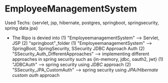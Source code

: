 # EmployeeManagementSystem
Used Techs: {servlet, jsp, hibernate, postgres, springboot, springsecurity, spring data jpa}
* The Ripo is devied into
	(1) "EmployeemanagementSystem" --> Servlet, JSP
	(2) "springboot"_folder
		(1) "EmployeemanagementSystem" --> SpringBoot, SpringSecurity, SSecurity JDBC Approach Auth
		(2) "SSecurity_Auth_DifferentApproaches" --> implementing different approaches in spring security such as {in-memory, jdbc, oauth2, jwt}
			(1) "JDBCAuth" --> spring security using _JDBC_ approach
			(2) "SSecurity_JPA_CustomAuth" --> spring security using _JPA/Hibernate custom auth_ approach
